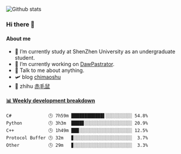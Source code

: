 ![Github stats](https://github-readme-stats.vercel.app/api?username=chimaoshu&show_icons=true&theme=cobalt)

### Hi there 👋

#### About me

- 🏫 I’m currently study at ShenZhen University as an undergraduate student.
- 🔭 I’m currently working on [DawPastrator](https://github.com/DawPastrator/server).
- 💬 Talk to me about anything.
- 🛩️ blog  [chimaoshu](https://www.chimaoshu.top)
- 🎯 zhihu  [赤毛鼠](https://www.zhihu.com/people/chi-mao-shu-53/)

<!-- waka-box start -->
#### <a href="https://gist.github.com/e235103f6d3ace58395a9ff863c34467" target="_blank">📊 Weekly development breakdown</a>
```text
C#              🕓 7h59m ████████████▌░░░░░░░░░░ 54.8%
Python          🕓 3h3m  ████▊░░░░░░░░░░░░░░░░░░ 20.9%
C++             🕓 1h49m ██▉░░░░░░░░░░░░░░░░░░░░ 12.5%
Protocol Buffer 🕓 32m   ▊░░░░░░░░░░░░░░░░░░░░░░  3.7%
Other           🕓 29m   ▊░░░░░░░░░░░░░░░░░░░░░░  3.3%
```
<!-- Powered by https://github.com/YouEclipse/waka-box-go . -->
<!-- waka-box end -->
